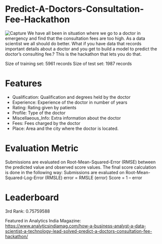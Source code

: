 # Predict-A-Doctors-Consultation-Fee-Hackathon
![Capture](https://user-images.githubusercontent.com/37707687/56852196-a68dba00-6935-11e9-8268-25bbf099c627.JPG)
We have all been in situation where we go to a doctor in emergency and find that the consultation fees are too high. As a data scientist we all should do better. What if you have data that records important details about a doctor and you get to build a model to predict the doctor’s consulting fee.? This is the hackathon that lets you do that.

Size of training set: 5961 records
Size of test set: 1987 records

# Features
- Qualification: Qualification and degrees held by the doctor
- Experience: Experience of the doctor in number of years
- Rating: Rating given by patients
- Profile: Type of the doctor
- Miscellaeous_Info: Extra information about the doctor
- Fees: Fees charged by the doctor
- Place: Area and the city where the doctor is located.

# Evaluation Metric
Submissions are evaluated on Root-Mean-Squared-Error (RMSE) between the predicted value and observed score values. The final score calculation is done in the following way:
Submissions are evaluated on Root-Mean-Squared-Log-Error (RMSLE) error = RMSLE (error)
Score = 1 – error

# Leaderboard
3rd Rank: 0.75759588

Featured in Analytics India Magazine: 
https://www.analyticsindiamag.com/how-a-business-analyst-a-data-scientist-a-technology-lead-solved-predict-a-doctors-consultation-fee-hackathon/
